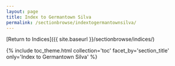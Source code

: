 ```yaml
---
layout: page
title: Index to Germantown Silva
permalink: /sectionbrowse/indextogermantownsilva/
---
```


[Return to Indices]({{ site.baseurl }}/sectionbrowse/indices/)

{% include toc_theme.html collection='toc' facet_by='section_title' only='Index to Germantown Silva' %}
